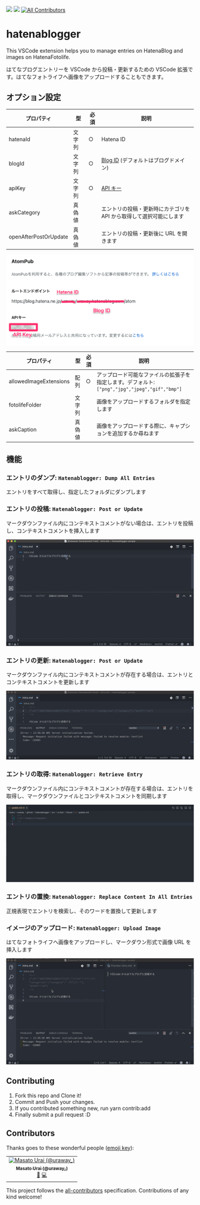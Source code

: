 [![](https://vsmarketplacebadge.apphb.com/version-short/uraway.hatenablogger.svg)](https://marketplace.visualstudio.com/items?itemName=uraway.hatenablogger)
[![](https://vsmarketplacebadge.apphb.com/downloads-short/uraway.hatenablogger.svg)](https://marketplace.visualstudio.com/items?itemName=uraway.hatenablogger)
[![All Contributors](https://img.shields.io/badge/all_contributors-1-orange.svg?style=flat-square)](#contributors)
[![<uraway>](https://circleci.com/gh/uraway/hatenablogger.svg?style=svg)](https://circleci.com/gh/uraway/hatenablogger)

# hatenablogger

This VSCode extension helps you to manage entries on HatenaBlog and images on HatenaFotolife.

はてなブログエントリーを VSCode から投稿・更新するための VSCode 拡張です。はてなフォトライフへ画像をアップロードすることもできます。

## オプション設定

| プロパティ            | 型     | 必須 | 説明                                                                              |
| --------------------- | ------ | ---- | --------------------------------------------------------------------------------- |
| hatenaId              | 文字列 | ○    | Hatena ID                                                                         |
| blogId                | 文字列 | ○    | [Blog ID](http://blog.hatena.ne.jp/my/config/detail) (デフォルトはブログドメイン) |
| apiKey                | 文字列 | ○    | [API キー](http://blog.hatena.ne.jp/my/config/detail)                             |
| askCategory           | 真偽値 |      | エントリの投稿・更新時にカテゴリを API から取得して選択可能にします               |
| openAfterPostOrUpdate | 真偽値 |      | エントリの投稿・更新後に URL を開きます                                           |

![](./images/api-key.png)

| プロパティ             | 型     | 必須 | 説明                                                                                           |
| ---------------------- | ------ | ---- | ---------------------------------------------------------------------------------------------- |
| allowedImageExtensions | 配列   | ○    | アップロード可能なファイルの拡張子を指定します。デフォルト: `["png","jpg","jpeg","gif","bmp"]` |
| fotolifeFolder         | 文字列 |      | 画像をアップロードするフォルダを指定します                                                     |
| askCaption             | 真偽値 |      | 画像をアップロードする際に、キャプションを追加するか尋ねます                                   |

## 機能

### エントリのダンプ: `Hatenablogger: Dump All Entries`

エントリをすべて取得し、指定したフォルダにダンプします

### エントリの投稿: `Hatenablogger: Post or Update`

マークダウンファイル内にコンテキストコメントがない場合は、エントリを投稿し、コンテキストコメントを挿入します

![post-entry](./images/post-entry.gif)

### エントリの更新: `Hatenablogger: Post or Update`

マークダウンファイル内にコンテキストコメントが存在する場合は、エントリとコンテキストコメントを更新します

![update-entry](./images/update-entry.gif)

### エントリの取得: `Hatenablogger: Retrieve Entry`

マークダウンファイル内にコンテキストコメントが存在する場合は、エントリを取得し、マークダウンファイルとコンテキストコメントを同期します

![retrieve-entry](./images/retrieve-entry.gif)

### エントリの置換: `Hatenablogger: Replace Content In All Entries`

正規表現でエントリを検索し、そのワードを置換して更新します

### イメージのアップロード: `Hatenablogger: Upload Image`

はてなフォトライフへ画像をアップロードし、マークダウン形式で画像 URL を挿入します

![upload-image](./images/upload-image.gif)

## Contributing

1. Fork this repo and Clone it!
2. Commit and Push your changes.
3. If you contributed something new, run yarn contrib:add <your GitHub username>
4. Finally submit a pull request :D

## Contributors

Thanks goes to these wonderful people ([emoji key](https://allcontributors.org/docs/en/emoji-key)):

<!-- ALL-CONTRIBUTORS-LIST:START - Do not remove or modify this section -->
<!-- prettier-ignore -->
<table><tr><td align="center"><a href="http://uraway.hatenablog.com/"><img src="https://avatars3.githubusercontent.com/u/15242484?v=4" width="100px;" alt="Masato Urai (@uraway_)"/><br /><sub><b>Masato Urai (@uraway_)</b></sub></a><br /><a href="https://github.com/uraway/hatenablogger/commits?author=uraway" title="Documentation">📖</a> <a href="https://github.com/uraway/hatenablogger/commits?author=uraway" title="Code">💻</a></td></tr></table>

<!-- ALL-CONTRIBUTORS-LIST:END -->

This project follows the [all-contributors](https://github.com/all-contributors/all-contributors) specification. Contributions of any kind welcome!
